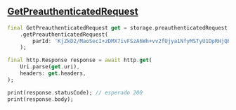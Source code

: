 ## [GetPreauthenticatedRequest](https://docs.oracle.com/en-us/iaas/api/#/en/objectstorage/20160918/PreauthenticatedRequest/GetPreauthenticatedRequest)

```dart
final GetPreauthenticatedRequest get = storage.preauthenticatedRequest
    .getPreauthenticatedRequest(
        parId: 'KjZkD2/MaoSecI+zDMX7ivFSzA6Wh+vv2fUjya1NfyMSTyU1DpRHjQPfk1Jce3Fb',
    );

final http.Response response = await http.get(
    Uri.parse(get.uri),
    headers: get.headers,
);

print(response.statusCode); // esperado 200
print(response.body);
```